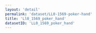 ```yaml
---
layout: 'detail'
permalink: 'dataset/LL0-1569-poker-hand'
title: 'Ll0_1569_poker_hand'
datasetID: 'LL0_1569_poker_hand'
---
```

